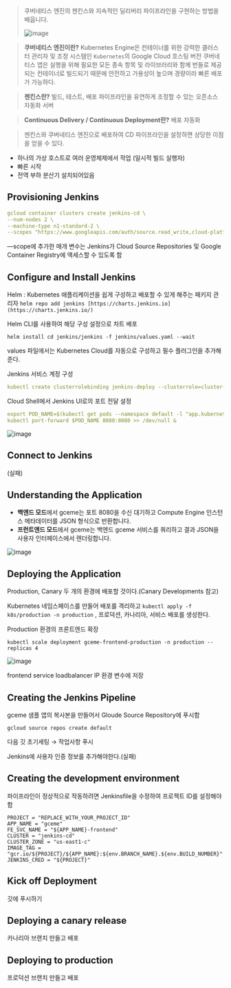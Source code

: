 > 쿠버네티스 엔진의 젠킨스와 지속적인 딜리버리 파이프라인을 구현하는 방법을 배웁니다.
> 
> 
> ![image](https://github.com/yejin9858/gcp-studyjam-gke/assets/63632349/988009f9-e119-46ce-b26e-8ed07cc25e32)
> 

> **쿠버네티스 엔진이란?**
Kubernetes Engine은 컨테이너를 위한 강력한 클러스터 관리자 및 조정 시스템인 `Kubernetes`의 Google Cloud 호스팅 버전
쿠버네티스 앱은 실행을 위해 필요한 모든 종속 항목 및 라이브러리와 함께 번들로 제공되는 컨테이너로 빌드되기 때문에 안전하고 가용성이 높으며 경량이라 빠른 배포가 가능하다.
> 

> **젠킨스란?**
빌드, 테스트, 배포 파이프라인을 유연하게 조정할 수 있는 오픈소스 자동화 서버
> 

> **Continuous Delivery / Continuous Deployment란?**
배포 자동화
> 

> 젠킨스와 쿠버네티스 엔진으로 배포하여 CD 파이프라인을 설정하면 상당한 이점을 얻을 수 있다.
- 하나의 가상 호스트로 여러 운영체제에서 작업 (일시적 빌드 실행자)
- 빠른 시작
- 전역 부하 분산기 설치되어있음
> 

## ****Provisioning Jenkins****

```yaml
gcloud container clusters create jenkins-cd \
--num-nodes 2 \ 
--machine-type n1-standard-2 \
--scopes "https://www.googleapis.com/auth/source.read_write,cloud-platform" 
```

—scope에 추가한 매개 변수는 Jenkins가 Cloud Source Repositories 및 Google Container Registry에 액세스할 수 있도록 함

## ****Configure and Install Jenkins****

Helm : Kubernetes 애플리케이션을 쉽게 구성하고 배포할 수 있게 해주는 패키지 관리자 `helm repo add jenkins [https://charts.jenkins.io](https://charts.jenkins.io/)`

Helm CLI를 사용하여 해당 구성 설정으로 차트 배포

`helm install cd jenkins/jenkins -f jenkins/values.yaml --wait`

values 파일에서는 Kubernetes Cloud를 자동으로 구성하고 필수 플러그인을 추가해준다.

Jenkins 서비스 계정 구성

```yaml
kubectl create clusterrolebinding jenkins-deploy --clusterrole=cluster-admin --serviceaccount=default:cd-jenkins
```

Cloud Shell에서 Jenkins UI로의 포트 전달 설정

```yaml
export POD_NAME=$(kubectl get pods --namespace default -l "app.kubernetes.io/component=jenkins-master" -l "app.kubernetes.io/instance=cd" -o jsonpath="{.items[0].metadata.name}")
kubectl port-forward $POD_NAME 8080:8080 >> /dev/null &
```

![image](https://github.com/yejin9858/gcp-studyjam-gke/assets/63632349/a98254f9-7500-4af9-8002-bc6075e07785)

## ****Connect to Jenkins****

(실패)

## ****Understanding the Application****

- **백엔드 모드**에서 gceme는 포트 8080을 수신 대기하고 Compute Engine 인스턴스 메타데이터를 JSON 형식으로 반환합니다.
- **프런트엔드 모드**에서 gceme는 백엔드 gceme 서비스를 쿼리하고 결과 JSON을 사용자 인터페이스에서 렌더링합니다.

![image](https://github.com/yejin9858/gcp-studyjam-gke/assets/63632349/2173adba-9caf-44a7-8965-9d6f5deb69e2)

## ****Deploying the Application****

Production, Canary 두 개의 환경에 배포할 것이다.(Canary Developments 참고)

Kubernetes 네임스페이스를 만들어 배포를 격리하고 `kubectl apply -f k8s/production -n production` , 프로덕션, 카나리아, 서비스 배포를 생성한다.

Production 환경의 프론트엔드 확장

`kubectl scale deployment gceme-frontend-production -n production --replicas 4`

![image](https://github.com/yejin9858/gcp-studyjam-gke/assets/63632349/e619e616-db59-4693-879d-eff95cd292aa)

frontend service loadbalancer IP 환경 변수에 저장

## ****Creating the Jenkins Pipeline****

gceme 샘플 앱의 복사본을 만들어서 Gloude Source Repository에 푸시함

`gcloud source repos create default`

다음 깃 초기세팅 → 작업사항 푸시

Jenkins에 사용자 인증 정보를 추가해야한다.(실패)

## ****Creating the development environment****

파이프라인이 정상적으로 작동하려면 Jenkinsfile을 수정하여 프로젝트 ID를 설정해야함

```
PROJECT = "REPLACE_WITH_YOUR_PROJECT_ID"
APP_NAME = "gceme"
FE_SVC_NAME = "${APP_NAME}-frontend"
CLUSTER = "jenkins-cd"
CLUSTER_ZONE = "us-east1-c"
IMAGE_TAG = "gcr.io/${PROJECT}/${APP_NAME}:${env.BRANCH_NAME}.${env.BUILD_NUMBER}"
JENKINS_CRED = "${PROJECT}"
```

## ****Kick off Deployment****

깃에 푸시하기

## ****Deploying a canary release****

카나리아 브랜치 만들고 배포

## ****Deploying to production****

프로덕션 브랜치 만들고 배포
